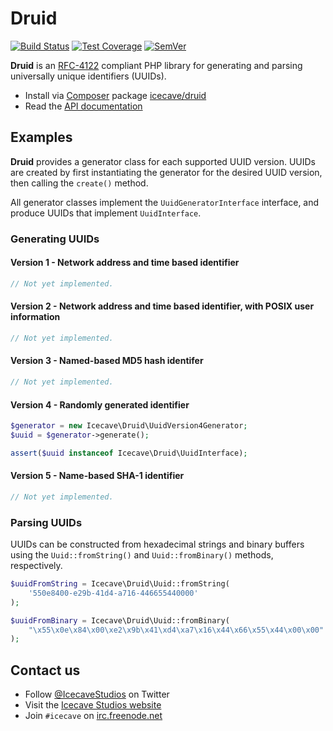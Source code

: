 # Druid

[![Build Status]](https://travis-ci.org/IcecaveStudios/druid)
[![Test Coverage]](https://coveralls.io/r/IcecaveStudios/druid?branch=develop)
[![SemVer]](http://semver.org)

**Druid** is an [RFC-4122] compliant PHP library for generating and parsing universally unique identifiers (UUIDs).

* Install via [Composer](http://getcomposer.org) package [icecave/druid](https://packagist.org/packages/icecave/druid)
* Read the [API documentation](http://icecavestudios.github.io/druid/artifacts/documentation/api/)

## Examples

**Druid** provides a generator class for each supported UUID version. UUIDs are created by first instantiating the
generator for the desired UUID version, then calling the `create()` method.

All generator classes implement the `UuidGeneratorInterface` interface, and produce UUIDs that implement
`UuidInterface`.

### Generating UUIDs

#### Version 1 - Network address and time based identifier

```php
// Not yet implemented.
```

#### Version 2 - Network address and time based identifier, with POSIX user information

```php
// Not yet implemented.
```

#### Version 3 - Named-based MD5 hash identifer

```php
// Not yet implemented.
```

#### Version 4 - Randomly generated identifier

```php
$generator = new Icecave\Druid\UuidVersion4Generator;
$uuid = $generator->generate();

assert($uuid instanceof Icecave\Druid\UuidInterface);
```

#### Version 5 - Name-based SHA-1 identifier

```php
// Not yet implemented.
```

### Parsing UUIDs

UUIDs can be constructed from hexadecimal strings and binary buffers using the `Uuid::fromString()` and
`Uuid::fromBinary()` methods, respectively.

```php
$uuidFromString = Icecave\Druid\Uuid::fromString(
    '550e8400-e29b-41d4-a716-446655440000'
);

$uuidFromBinary = Icecave\Druid\Uuid::fromBinary(
    "\x55\x0e\x84\x00\xe2\x9b\x41\xd4\xa7\x16\x44\x66\x55\x44\x00\x00"
);
```

## Contact us

* Follow [@IcecaveStudios](https://twitter.com/IcecaveStudios) on Twitter
* Visit the [Icecave Studios website](http://icecave.com.au)
* Join `#icecave` on [irc.freenode.net](http://webchat.freenode.net?channels=icecave)

<!-- references -->
[Build Status]: http://img.shields.io/travis/IcecaveStudios/druid/develop.svg?style=flat-square
[Test Coverage]: http://img.shields.io/coveralls/IcecaveStudios/druid/develop.svg?style=flat-square
[SemVer]: http://img.shields.io/:semver-1.0.1-brightgreen.svg?style=flat-square
[RFC-4122]: http://tools.ietf.org/html/rfc4122

